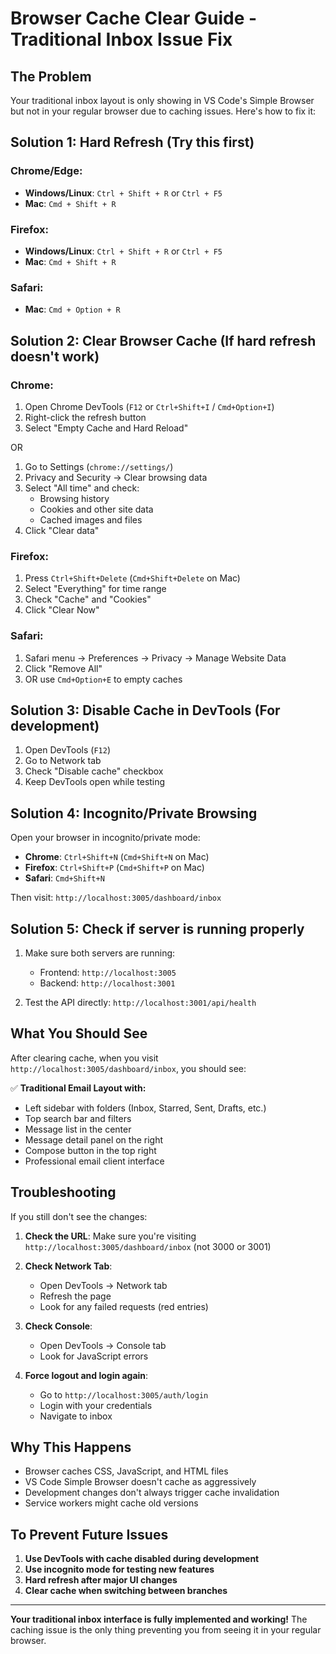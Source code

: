 # Browser Cache Clear Guide - Traditional Inbox Issue Fix

## The Problem

Your traditional inbox layout is only showing in VS Code's Simple Browser but not in your regular browser due to caching issues. Here's how to fix it:

## Solution 1: Hard Refresh (Try this first)

### Chrome/Edge:

- **Windows/Linux**: `Ctrl + Shift + R` or `Ctrl + F5`
- **Mac**: `Cmd + Shift + R`

### Firefox:

- **Windows/Linux**: `Ctrl + Shift + R` or `Ctrl + F5`
- **Mac**: `Cmd + Shift + R`

### Safari:

- **Mac**: `Cmd + Option + R`

## Solution 2: Clear Browser Cache (If hard refresh doesn't work)

### Chrome:

1. Open Chrome DevTools (`F12` or `Ctrl+Shift+I` / `Cmd+Option+I`)
2. Right-click the refresh button
3. Select "Empty Cache and Hard Reload"

OR

1. Go to Settings (`chrome://settings/`)
2. Privacy and Security → Clear browsing data
3. Select "All time" and check:
   - Browsing history
   - Cookies and other site data
   - Cached images and files
4. Click "Clear data"

### Firefox:

1. Press `Ctrl+Shift+Delete` (`Cmd+Shift+Delete` on Mac)
2. Select "Everything" for time range
3. Check "Cache" and "Cookies"
4. Click "Clear Now"

### Safari:

1. Safari menu → Preferences → Privacy → Manage Website Data
2. Click "Remove All"
3. OR use `Cmd+Option+E` to empty caches

## Solution 3: Disable Cache in DevTools (For development)

1. Open DevTools (`F12`)
2. Go to Network tab
3. Check "Disable cache" checkbox
4. Keep DevTools open while testing

## Solution 4: Incognito/Private Browsing

Open your browser in incognito/private mode:

- **Chrome**: `Ctrl+Shift+N` (`Cmd+Shift+N` on Mac)
- **Firefox**: `Ctrl+Shift+P` (`Cmd+Shift+P` on Mac)
- **Safari**: `Cmd+Shift+N`

Then visit: `http://localhost:3005/dashboard/inbox`

## Solution 5: Check if server is running properly

1. Make sure both servers are running:
   - Frontend: `http://localhost:3005`
   - Backend: `http://localhost:3001`

2. Test the API directly: `http://localhost:3001/api/health`

## What You Should See

After clearing cache, when you visit `http://localhost:3005/dashboard/inbox`, you should see:

✅ **Traditional Email Layout with:**

- Left sidebar with folders (Inbox, Starred, Sent, Drafts, etc.)
- Top search bar and filters
- Message list in the center
- Message detail panel on the right
- Compose button in the top right
- Professional email client interface

## Troubleshooting

If you still don't see the changes:

1. **Check the URL**: Make sure you're visiting `http://localhost:3005/dashboard/inbox` (not 3000 or 3001)

2. **Check Network Tab**:
   - Open DevTools → Network tab
   - Refresh the page
   - Look for any failed requests (red entries)

3. **Check Console**:
   - Open DevTools → Console tab
   - Look for JavaScript errors

4. **Force logout and login again**:
   - Go to `http://localhost:3005/auth/login`
   - Login with your credentials
   - Navigate to inbox

## Why This Happens

- Browser caches CSS, JavaScript, and HTML files
- VS Code Simple Browser doesn't cache as aggressively
- Development changes don't always trigger cache invalidation
- Service workers might cache old versions

## To Prevent Future Issues

1. **Use DevTools with cache disabled during development**
2. **Use incognito mode for testing new features**
3. **Hard refresh after major UI changes**
4. **Clear cache when switching between branches**

---

**Your traditional inbox interface is fully implemented and working!** The caching issue is the only thing preventing you from seeing it in your regular browser.

